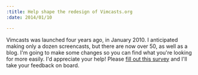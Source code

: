 ```yaml
--- 
:title: Help shape the redesign of Vimcasts.org
:date: 2014/01/10

---
```


Vimcasts was launched four years ago, in January 2010. I anticipated making only a dozen screencasts, but there are now over 50, as well as a blog. I'm going to make some changes so you can find what you're looking for more easily. I'd appreciate your help! Please [fill out this survey][survey] and I'll take your feedback on board.

[survey]: https://docs.google.com/forms/d/1BT-6eVqTbsk6XmE2xzJHzNDHyTJArgYb-L9BTRLZGY0/viewform